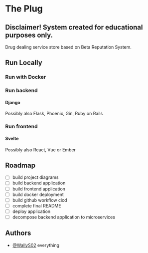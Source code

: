 # The Plug
## Disclaimer! System created for educational purposes only.
Drug dealing service store based on Beta Reputation System.
## Run Locally
### Run with Docker
### Run backend
#### Django
Possibly also Flask, Phoenix, Gin, Ruby on Rails
### Run frontend
#### Svelte
Possibly also React, Vue or Ember
## Roadmap
- [ ] build project diagrams
- [ ] build backend application
- [ ] build frontend application
- [ ] build docker deployment
- [ ] build github workflow cicd
- [ ] complete final README
- [ ] deploy application
- [ ] decompose backend application to microservices
## Authors
- [@WallyS02](https://github.com/WallyS02) everything
